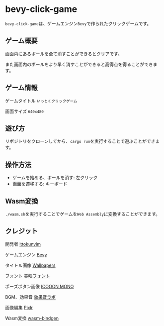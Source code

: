 # bevy-click-game

`bevy-click-game`は、ゲームエンジン`Bevy`で作られたクリックゲームです。

## ゲーム概要

画面内にあるボールを全て消すことができるとクリアです。

また画面内のボールをより早く消すことができると高得点を得ることができます。

## ゲーム情報

ゲームタイトル `いっとくクリックゲーム`

画面サイズ `640x480`

## 遊び方

リポジトリをクローンしてから、`cargo run`を実行することで遊ぶことができます。

## 操作方法

- ゲームを始める、ボールを消す: 左クリック
- 画面を遷移する: キーボード

## Wasm変換

`./wasm.sh`を実行することでゲームを`Web Assembly`に変換することができます。

## クレジット

開発者 [ittokunvim](https://github.com/ittokunvim)

ゲームエンジン [Bevy](https://bevyengine.org)

タイトル画像 [Wallpapers](https://wallpapers.com/)

フォント [美咲フォント](https://littlelimit.net/misaki.htm)

ポーズボタン画像 [ICOOON MONO](https://icooon-mono.com/)

BGM、効果音 [効果音ラボ](https://soundeffect-lab.info)

画像編集 [Pixlr](https://pixlr.com)

Wasm変換 [wasm-bindgen](https://github.com/rustwasm/wasm-bindgen)
